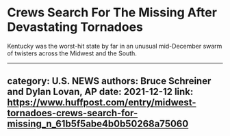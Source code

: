 # Crews Search For The Missing After Devastating Tornadoes

Kentucky was the worst-hit state by far in an unusual mid-December swarm of twisters across the Midwest and the South.

---
category: U.S. NEWS
authors: Bruce Schreiner and Dylan Lovan, AP
date: 2021-12-12
link: https://www.huffpost.com/entry/midwest-tornadoes-crews-search-for-missing_n_61b5f5abe4b0b50268a75060
---

